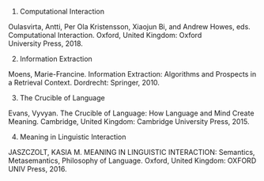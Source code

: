 

1. Computational Interaction

Oulasvirta, Antti, Per Ola Kristensson, Xiaojun Bi, and Andrew Howes, eds. Computational Interaction. Oxford, United Kingdom: Oxford      
  University Press, 2018.
  

2. Information Extraction

Moens, Marie-Francine. Information Extraction: Algorithms and Prospects in a Retrieval Context. Dordrecht: Springer, 2010.


3. The Crucible of Language

Evans, Vyvyan. The Crucible of Language: How Language and Mind Create Meaning. Cambridge, United Kingdom: Cambridge University   Press, 2015.


4. Meaning in Linguistic Interaction

JASZCZOLT, KASIA M. MEANING IN LINGUISTIC INTERACTION: Semantics, Metasemantics, Philosophy of Language. Oxford, United Kingdom: OXFORD UNIV Press, 2016.
